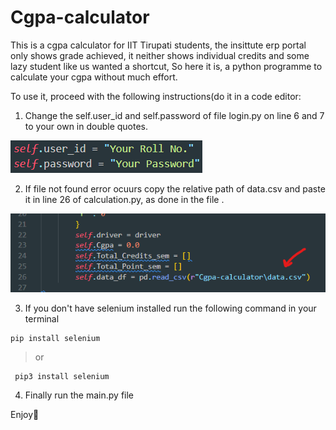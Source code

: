 # Cgpa-calculator

This is a cgpa calculator for IIT Tirupati students, the insittute erp portal only shows grade achieved, it neither shows individual credits and some lazy student like us wanted a shortcut, So here it is, a python programme to calculate your cgpa without much effort.

To use it, proceed with the following instructions(do it in a code editor:

1. Change the self.user_id and self.password of file login.py on line 6 and 7 to your own in double quotes.
   
![alt text](https://github.com/scienmanas/Cgpa-calculator/blob/main/Refernce%20Images/1.png)

2. If file not found error ocuurs copy the relative path of data.csv and paste it in line 26 of calculation.py, as done in the file .
 
![alt text](https://github.com/scienmanas/Cgpa-calculator/blob/main/Refernce%20Images/2.png)

3. If you don't have selenium installed run the following command in your terminal

```
pip install selenium
```
> or
```
 pip3 install selenium
```

4. Finally run the main.py file


Enjoy🙂
